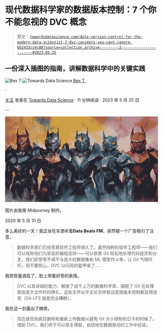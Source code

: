 # 现代数据科学家的数据版本控制：7 个你不能忽视的 DVC 概念

> 原文：[`towardsdatascience.com/data-version-control-for-the-modern-data-scientist-7-dvc-concepts-you-cant-ignore-bb2433ccec88?source=collection_archive---------2-----------------------#2023-05-25`](https://towardsdatascience.com/data-version-control-for-the-modern-data-scientist-7-dvc-concepts-you-cant-ignore-bb2433ccec88?source=collection_archive---------2-----------------------#2023-05-25)

## 一份深入插图的指南，讲解数据科学中的关键实践

[](https://ibexorigin.medium.com/?source=post_page-----bb2433ccec88--------------------------------)![Bex T.](https://ibexorigin.medium.com/?source=post_page-----bb2433ccec88--------------------------------)[](https://towardsdatascience.com/?source=post_page-----bb2433ccec88--------------------------------)![Towards Data Science](https://towardsdatascience.com/?source=post_page-----bb2433ccec88--------------------------------) [Bex T.](https://ibexorigin.medium.com/?source=post_page-----bb2433ccec88--------------------------------)

·

[关注](https://medium.com/m/signin?actionUrl=https%3A%2F%2Fmedium.com%2F_%2Fsubscribe%2Fuser%2F39db050c2ac2&operation=register&redirect=https%3A%2F%2Ftowardsdatascience.com%2Fdata-version-control-for-the-modern-data-scientist-7-dvc-concepts-you-cant-ignore-bb2433ccec88&user=Bex+T.&userId=39db050c2ac2&source=post_page-39db050c2ac2----bb2433ccec88---------------------post_header-----------) 发表在 [Towards Data Science](https://towardsdatascience.com/?source=post_page-----bb2433ccec88--------------------------------) · 11 分钟阅读 · 2023 年 5 月 25 日[](https://medium.com/m/signin?actionUrl=https%3A%2F%2Fmedium.com%2F_%2Fvote%2Ftowards-data-science%2Fbb2433ccec88&operation=register&redirect=https%3A%2F%2Ftowardsdatascience.com%2Fdata-version-control-for-the-modern-data-scientist-7-dvc-concepts-you-cant-ignore-bb2433ccec88&user=Bex+T.&userId=39db050c2ac2&source=-----bb2433ccec88---------------------clap_footer-----------)

--

[](https://medium.com/m/signin?actionUrl=https%3A%2F%2Fmedium.com%2F_%2Fbookmark%2Fp%2Fbb2433ccec88&operation=register&redirect=https%3A%2F%2Ftowardsdatascience.com%2Fdata-version-control-for-the-modern-data-scientist-7-dvc-concepts-you-cant-ignore-bb2433ccec88&source=-----bb2433ccec88---------------------bookmark_footer-----------)![](img/d9bfb2bb06fd41ecd7191c98085578d9.png)

图片由我用 Midjourney 制作。

2020 年 5 月 31 日

多么美好的一天！我正坐在车里听着**Data Beats FM**，突然被一个广告吸引了注意。

> 数据科学家们已经羡慕软件工程师很久了。虽然纯粹的软件工程师——我们可以戏称他们为邪恶的编程巫师——可以依靠 Git 轻松地处理代码提交和分支，我们却常常不得不与庞大的数据集和 ML 模型作斗争，让 Git 气喘吁吁。但不要担心，DVC 以闪亮的盔甲来了……

我把音量调高了，脸上带着好奇的表情。

> DVC 以其卓越的能力，解放了成千上万的数据科学家，摆脱了 Git 在处理那些庞大文件时的挣扎，这些文件似乎无论怎样尝试高效版本控制都显得徒劳（Git-LFS 就是完全糟糕）。

我在这一刻露出了微笑。

> 现在是告别疯狂删除和重新上传数据以避免 Git 大小限制的日子的时候了。借助 DVC，我们终于可以恢复理智，自信地在数据驱动的工作中前进。
